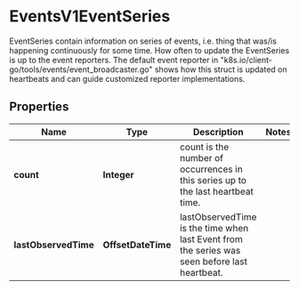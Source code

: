 

# EventsV1EventSeries

EventSeries contain information on series of events, i.e. thing that was/is happening continuously for some time. How often to update the EventSeries is up to the event reporters. The default event reporter in \"k8s.io/client-go/tools/events/event_broadcaster.go\" shows how this struct is updated on heartbeats and can guide customized reporter implementations.

## Properties

| Name | Type | Description | Notes |
|------------ | ------------- | ------------- | -------------|
|**count** | **Integer** | count is the number of occurrences in this series up to the last heartbeat time. |  |
|**lastObservedTime** | **OffsetDateTime** | lastObservedTime is the time when last Event from the series was seen before last heartbeat. |  |



